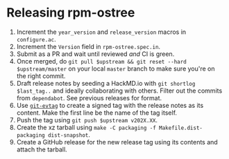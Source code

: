 # Releasing rpm-ostree

1. Increment the `year_version` and `release_version` macros in `configure.ac`.
2. Increment the `Version` field in `rpm-ostree.spec.in`.
3. Submit as a PR and wait until reviewed *and* CI is green.
5. Once merged, do `git pull $upstream && git reset --hard $upstream/master` on
   your local `master` branch to make sure you're on the right commit.
6. Draft release notes by seeding a HackMD.io with `git shortlog $last_tag..`
   and ideally collaborating with others. Filter out the commits from
   `dependabot`. See previous releases for format.
7. Use [`git-evtag`](https://github.com/cgwalters/git-evtag) to create a signed
   tag with the release notes as its content. Make the first line be the name of
   the tag itself.
8. Push the tag using `git push $upstream v202X.XX`.
9. Create the xz tarball using `make -C packaging -f Makefile.dist-packaging dist-snapshot`.
10. Create a GitHub release for the new release tag using its contents and
    attach the tarball.
